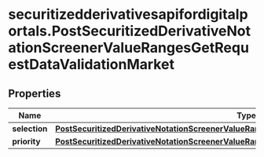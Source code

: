 # securitizedderivativesapifordigitalportals.PostSecuritizedDerivativeNotationScreenerValueRangesGetRequestDataValidationMarket

## Properties

Name | Type | Description | Notes
------------ | ------------- | ------------- | -------------
**selection** | [**PostSecuritizedDerivativeNotationScreenerValueRangesGetRequestDataValidationMarketSelection**](PostSecuritizedDerivativeNotationScreenerValueRangesGetRequestDataValidationMarketSelection.md) |  | [optional] 
**priority** | [**PostSecuritizedDerivativeNotationScreenerValueRangesGetRequestDataValidationMarketPriority**](PostSecuritizedDerivativeNotationScreenerValueRangesGetRequestDataValidationMarketPriority.md) |  | [optional] 


